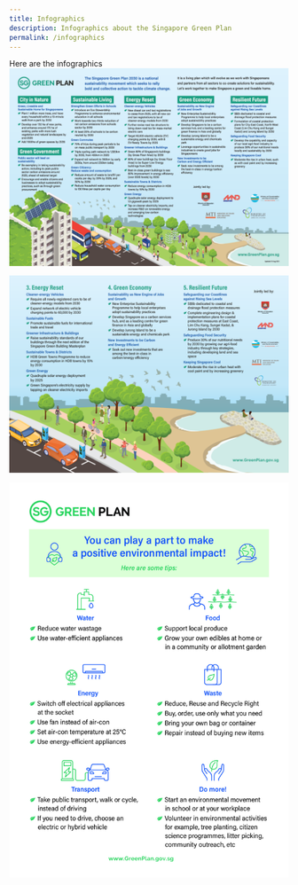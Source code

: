 ```yaml
---
title: Infographics
description: Infographics about the Singapore Green Plan  
permalink: /infographics
---
```


Here are the infographics
![cos overview](/images/resources/cos-sgp-infographics.png)  



![](/images/resources/sgp_overview_p2.png)  



![](/images/resources/sgp_actionables.jpg)  
